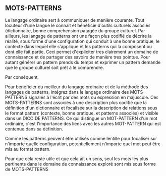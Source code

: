 ## MOTS-PATTERNS

Le langage ordinaire sert à communiquer de manière courante. Tout locuteur d'une langue le connait et bénéficie d'outils culturels associés (dictionnaire, bonne comprehension patagée du groupe culturel. Par ailleurs, les langage de patterns ont une façon plus codifié de décrire la réalité, sous forme d'une configuration qui conduit à une bonne pratique, le contexte dans lequel elle s'applique et les patterns qui la composent ou dont elle fait partie. Ceci permet d'expliciter tres clairement un domaine de connaissance et de partager des savoirs de manière tres pointue. Pour autant générer un pattern prends du temps et exprimer un pattern demande que le groupe culturel soit prêt à le comprendre.

Par conséquent, 

Pour bénéficier du meilleur du langage ordinaire et de la méthode des langages de patterns, intégrez dans le langage ordinaire des MOTS-PATTERNS signalés à l'écrit par des mots ou expression en majuscule. Ces MOTS-PATTERNS sont associés à une description plus codifié que la définition d'un dictionnaire et focalisée sur la description de relations sous le format pattern (contexte, bonne pratique, et patterns associés) et visible dans un DICO DE PATTERNS. Ce qui distingue un MOT-PATTERN d'un mot ordinaire, c'est l'importance des liens avec les autres MOT-PATTERN qui est contenue dans sa définition.

Comme les patterns peuvent être utilisés comme lentille pour focaliser sur n'importe quelle configuration, potentiellement n'importe quel mot peut être mis au format pattern. 

Pour que cela reste utile et que cela ait un sens, seul les mots les plus pertinents dans le domaine de connaissance exploré sont mis sous forme de MOTS-PATTERNS

